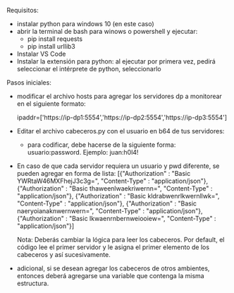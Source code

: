 
Requisitos: 

* instalar python para windows 10 (en este caso)
* abrir la terminal de bash para winows o powershell y ejecutar:
    * pip install requests
    * pip install urllib3
* Instalar VS Code
* Instalar la extensión para python: al ejecutar por primera vez, pedirá seleccionar el intérprete de python, seleccionarlo

Pasos iniciales: 
* modificar el archivo hosts para agregar los servidores dp a monitorear en el siguiente formato:

    ipaddr=['https://ip-dp1:5554','https://ip-dp2:5554','https://ip-dp3:5554']

* Editar el archivo cabeceros.py con el usuario en b64 de tus servidores:
    * para codificar, debe hacerse de la siguiente forma: 
        usuario:password. 
        Ejemplo: juan:h0l4!

* En caso de que cada servidor requiera un usuario y pwd diferente, se pueden agregar en forma de lista:
    [{"Authorization" : "Basic YWRtaW46MXFhejJ3c3g=", "Content-Type" : "application/json"}, 
    {"Authorization" : "Basic thaweenlwaekriwernn=", "Content-Type" : "application/json"},
    {"Authorization" : "Basic kldrabwenrlkwernllwk=", "Content-Type" : "application/json"},
    {"Authorization" : "Basic naeryoianaknwernwern=", "Content-Type" : "application/json"},
    {"Authorization" : "Basic lkwaenrnbernweiooiew=", "Content-Type" : "application/json"}]

    Nota: Deberás cambiar la lógica para leer los cabeceros. Por default, el código lee el primer servidor y le asigna el primer elemento de los cabeceros y así sucesivamente.


* adicional, si se desean agregar los cabeceros de otros ambientes, entonces deberá agregarse una variable que contenga la misma estructura.
